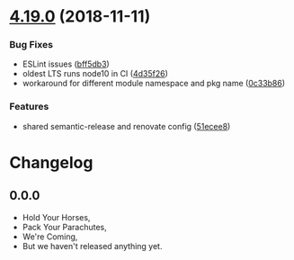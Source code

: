 # [4.19.0](https://github.com/mike-north/ember-lodash/compare/v4.18.0...v4.19.0) (2018-11-11)


### Bug Fixes

* ESLint issues ([bff5db3](https://github.com/mike-north/ember-lodash/commit/bff5db3))
* oldest LTS runs node10 in CI ([4d35f26](https://github.com/mike-north/ember-lodash/commit/4d35f26))
* workaround for different module namespace and pkg name ([0c33b86](https://github.com/mike-north/ember-lodash/commit/0c33b86))


### Features

* shared semantic-release and renovate config ([51ecee8](https://github.com/mike-north/ember-lodash/commit/51ecee8))

Changelog
=========

## 0.0.0

- Hold Your Horses,
- Pack Your Parachutes,
- We're Coming,
- But we haven't released anything yet.
